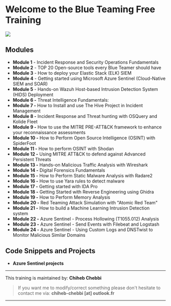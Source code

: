 # Welcome to the Blue Teaming Free Training 

![](https://marvel-b1-cdn.bc0a.com/f00000000167977/www.evansonline.com/hs-fs/hubfs/2020%20Hero%20Image%20updates/1280x499-Security-Operations-hero.jpg?width=1200&name=1280x499-Security-Operations-hero.jpg)



## Modules

- **Module 1** - Incident Response and Security Operations Fundamentals 
- **Module 2** - TOP 20 Open-source tools every Blue Teamer should have 
- **Module 3** - How to deploy your Elastic Stack (ELK) SIEM 
- **Module 4** - Getting started using Microsoft Azure Sentinel (Cloud-Native SIEM and SOAR)  
- **Module 5** - Hands-on Wazuh Host-based Intrusion Detection System (HIDS) Deployment  
- **Module 6 -** Threat Intelligence Fundamentals:  
- **Module 7 -** How to Install and use The Hive Project in Incident Management 
- **Module 8 -** Incident Response and Threat hunting with OSQuery and Kolide Fleet 
- **Module 9 -** How to use the MITRE PRE-ATT&CK framework to enhance your reconnaissance assessments  
- **Module 10 -** How to Perform Open Source Intelligence (OSINT) with SpiderFoot 
- **Module 11 -** How to perform OSINT with Shodan 
- **Module 12 -** Using MITRE ATT&CK to defend against Advanced Persistent Threats 
- **Module 13 -** Hands-on Malicious Traffic Analysis with Wireshark 
- **Module 14 -** Digital Forensics Fundamentals 
- **Module 15 -** How to Perform Static Malware Analysis with Radare2 
- **Module 16 -** How to use Yara rules to detect malware 
- **Module 17 -** Getting started with IDA Pro 
- **Module 18 -** Getting Started with Reverse Engineering using Ghidra 
- **Module 19 -** How to Perform Memory Analysis 
- **Module 20 -** Red Teaming Attack Simulation with "Atomic Red Team" 
- **Module 21 -** How to build a Machine Learning Intrusion Detection system 
- **Module 22 -** Azure Sentinel - Process Hollowing (T1055.012) Analysis
- **Module 23 -** Azure Sentinel - Send Events with Filebeat and Logstash
- **Module 24 -** Azure Sentinel - Using Custom Logs and DNSTwist to Monitor Malicious Similar Domains

## Code Snippets and Projects

- **Azure Sentinel projects**  
------------

 This training is maintained by: **Chiheb Chebbi**
 
>  If you want me to modify/correct something please don't hesitate to contact me via: **chiheb-chebbi [at] outlook.fr**

------------






 


